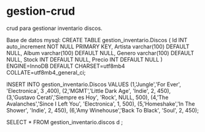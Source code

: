 # gestion-crud
crud para gestionar inventario discos.

Base de datos mysql:
CREATE TABLE gestion_inventario.Discos (
	Id INT auto_increment NOT NULL PRIMARY KEY,
	Artista varchar(100) DEFAULT NULL,
	Album varchar(100) DEFAULT NULL,
	Genero varchar(100) DEFAULT NULL,
	Stock INT DEFAULT NULL,
	Precio INT DEFAULT NULL
)
ENGINE=InnoDB
DEFAULT CHARSET=utf8mb4
COLLATE=utf8mb4_general_ci;


INSERT INTO gestion_inventario.Discos VALUES 
	(1,'Jungle','For Ever', 'Electronica', 3 ,400),
	(2,'MGMT','Little Dark Age', 'Indie', 2, 450),
	(3,'Gustavo Cerati','Siempre es Hoy', 'Rock', NULL, 500),
	(4,'The Avalanches','Since I Left You', 'Electronica', 1, 500),
	(5,'Homeshake','In The Shower', 'Indie', 2, 450),
	(6,'Amy Winehouse','Back To Black', 'Soul', 2, 450);
	
SELECT * FROM gestion_inventario.discos d ;
